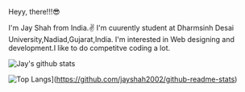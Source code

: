 

<!---
jayshah2002/jayshah2002 is a ✨ special ✨ repository because its `README.md` (this file) appears on your GitHub profile.
You can click the Preview link to take a look at your changes.
--->
Heyy, there!!!😎

I'm Jay Shah from India.✌
I'm cuurently student at Dharmsinh Desai University,Nadiad,Gujarat,India.
I'm interested in Web designing and development.I like to do competitve coding a lot.

![Jay's github stats](https://github-readme-stats.vercel.app/api?username=jayshah2002)

![Top Langs](https://github-readme-stats.vercel.app/api/top-langs/?username=jayshah2002)](https://github.com/jayshah2002/github-readme-stats)
